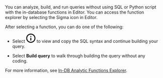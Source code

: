 
You can analyze, build, and run queries without using SQL or Python script with the in-database functions in Editor. You can access the function explorer by selecting the Sigma icon in Editor.

After selecting a function, you can do one of the following:

-   Select ![""](Images/voj1588803808402.svg) to view and copy the SQL syntax and continue building your query.

-   Select **Build query** to walk through building the query without any coding.


For more information, see [In-DB Analytic Functions Explorer](https://docs.teradata.com/access/sources/dita/topic?dita:mapPath=phg1621910019905.ditamap&dita:ditavalPath=pny1626732985837.ditaval&dita:topicPath=vot1684158652679.dita).


